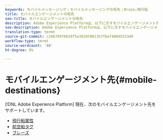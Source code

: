 ```yaml
---
keywords: モバイルメッセージング；モバイルメッセージングの宛先；Braze;飛行船
title: モバイルエンゲージメントの宛先
seo-title: モバイルエンゲージメントの宛先
description: Adobe Experience Platformは、以下に示すモバイルエンゲージメント先をサポートしています。
seo-description: Adobe Experience Platformは、以下に示すモバイルエンゲージメント先をサポートしています。
translation-type: tm+mt
source-git-commit: c24676970629f5a39297001357f8af40895533d9
workflow-type: tm+mt
source-wordcount: '48'
ht-degree: 0%

---
```



# モバイルエンゲージメント先{#mobile-destinations}

[!DNL Adobe Experience Platform] 現在、次のモバイルエンゲージメント先をサポートしています。

* [飛行船属性](./airship-attributes.md)
* [航空船タグ](./airship-tags.md)
* [ブレーズ](./braze.md)